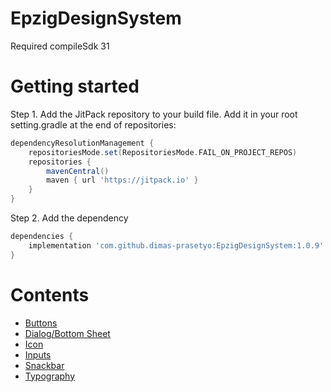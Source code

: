 # EpzigDesignSystem

Required compileSdk 31
# Getting started
Step 1. Add the JitPack repository to your build file. Add it in your root setting.gradle at the end of repositories:
```gradle
dependencyResolutionManagement {
    repositoriesMode.set(RepositoriesMode.FAIL_ON_PROJECT_REPOS)
    repositories {
        mavenCentral()
        maven { url 'https://jitpack.io' }
    }
}
```
Step 2. Add the dependency
```gradle
dependencies {
    implementation 'com.github.dimas-prasetyo:EpzigDesignSystem:1.0.9'
}
```

# Contents
*   [Buttons](assets/buttons/buttons.md)
*   [Dialog/Bottom Sheet](assets/dialogs/dialogs.md)
*   [Icon](assets/icons.md)
*   [Inputs](assets/inputs/inputs.md)
*   [Snackbar](assets/snackbars/snackbars.md)
*   [Typography](assets/typography.md)
